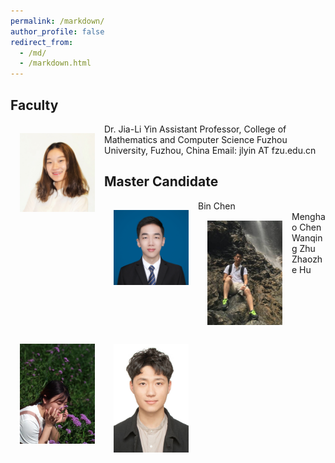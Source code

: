 ```yaml
---
permalink: /markdown/
author_profile: false
redirect_from: 
  - /md/
  - /markdown.html
---
```

Faculty
-----
<img src='/images/Yin.JPG' width="120" style="float: left; margin: 15px">
Dr. Jia-Li Yin  
Assistant Professor, College of Mathematics and Computer Science  
Fuzhou University, Fuzhou, China  
Email: jlyin AT fzu.edu.cn  
<br>

Master Candidate
-----
<img src='/images/chen_bin.jpg' width="120" style="float: left; margin: 15px">
Bin Chen
<br>
<img src='/images/menghao_chen-1.jpg' width="120" style="float: left; margin: 15px">
Menghao Chen
<br>
<img src='/images/zhu_wanqing.jpg' width="120" style="float: left; margin: 15px">
Wanqing Zhu
<br>
<img src='/images/hu_zhaozhe.jpg' width="120" style="float: left; margin: 15px">
Zhaozhe Hu
<br>


